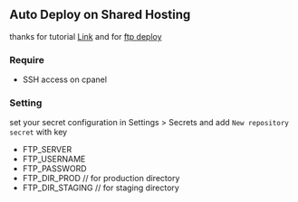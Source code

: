 ## Auto Deploy on Shared Hosting
thanks for tutorial [Link](https://www.youtube.com/watch?v=UNWIXYSZfZY) and for [ftp deploy](https://github.com/marketplace/actions/ftp-deploy) 

### Require
- SSH access on cpanel

### Setting
set your secret configuration in Settings > Secrets and add `New repository secret` with key
- FTP_SERVER
- FTP_USERNAME
- FTP_PASSWORD
- FTP_DIR_PROD // for production directory
- FTP_DIR_STAGING // for staging directory